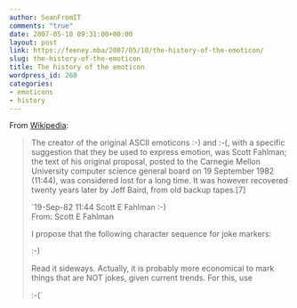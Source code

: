 ```yaml
---
author: SeanFromIT
comments: "true"
date: 2007-05-10 09:31:00+00:00
layout: post
link: https://feeney.mba/2007/05/10/the-history-of-the-emoticon/
slug: the-history-of-the-emoticon
title: The history of the emoticon
wordpress_id: 260
categories:
- emoticons
- history
---
```


From [Wikipedia](http://en.wikipedia.org/wiki/Emoticon):  
  


<blockquote>The creator of the original ASCII emoticons :-) and :-(, with a specific suggestion that they be used to express emotion, was Scott Fahlman; the text of his original proposal, posted to the Carnegie Mellon University computer science general board on 19 September 1982 (11:44), was considered lost for a long time. It was however recovered twenty years later by Jeff Baird, from old backup tapes.[7]  
  
`19-Sep-82 11:44    Scott E  Fahlman             :-)  
From: Scott E  Fahlman   
  
I propose that the following character sequence for joke markers:  
         
:-)  
         
Read it sideways.  Actually, it is probably more economical to mark  
things that are NOT jokes, given current trends.  For this, use  
         
:-(`</blockquote>
